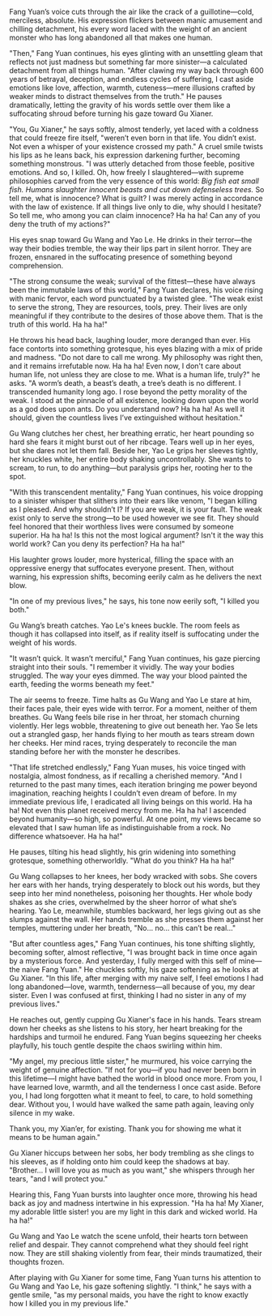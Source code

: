 Fang Yuan’s voice cuts through the air like the crack of a guillotine—cold, merciless, absolute. His expression flickers between manic amusement and chilling detachment, his every word laced with the weight of an ancient monster who has long abandoned all that makes one human.

"Then," Fang Yuan continues, his eyes glinting with an unsettling gleam that reflects not just madness but something far more sinister—a calculated detachment from all things human. "After clawing my way back through 600 years of betrayal, deception, and endless cycles of suffering, I cast aside emotions like love, affection, warmth, cuteness—mere illusions crafted by weaker minds to distract themselves from the truth." He pauses dramatically, letting the gravity of his words settle over them like a suffocating shroud before turning his gaze toward Gu Xianer.

"You, Gu Xianer," he says softly, almost tenderly, yet laced with a coldness that could freeze fire itself, "weren’t even born in that life. You didn’t exist. Not even a whisper of your existence crossed my path." A cruel smile twists his lips as he leans back, his expression darkening further, becoming something monstrous. "I was utterly detached from those feeble, positive emotions. And so, I killed. Oh, how freely I slaughtered—with supreme philosophies carved from the very essence of this world: _Big fish eat small fish._ _Humans slaughter innocent beasts and cut down defenseless trees._ So tell me, what is innocence? What is guilt? I was merely acting in accordance with the law of existence. If all things live only to die, why should I hesitate? So tell me, who among you can claim innocence? Ha ha ha! Can any of you deny the truth of my actions?"

His eyes snap toward Gu Wang and Yao Le. He drinks in their terror—the way their bodies tremble, the way their lips part in silent horror. They are frozen, ensnared in the suffocating presence of something beyond comprehension.

"The strong consume the weak; survival of the fittest—these have always been the immutable laws of this world," Fang Yuan declares, his voice rising with manic fervor, each word punctuated by a twisted glee. "The weak exist to serve the strong, They are resources, tools, prey. Their lives are only meaningful if they contribute to the desires of those above them. That is the truth of this world. Ha ha ha!"

He throws his head back, laughing louder, more deranged than ever. His face contorts into something grotesque, his eyes blazing with a mix of pride and madness. "Do not dare to call me wrong. My philosophy was right then, and it remains irrefutable now. Ha ha ha! Even now, I don't care about human life, not unless they are close to me. What is a human life, truly?" he asks. "A worm’s death, a beast’s death, a tree’s death is no different. I transcended humanity long ago. I rose beyond the petty morality of the weak. I stood at the pinnacle of all existence, looking down upon the world as a god does upon ants. Do you understand now? Ha ha ha! As well it should, given the countless lives I’ve extinguished without hesitation."

Gu Wang clutches her chest, her breathing erratic, her heart pounding so hard she fears it might burst out of her ribcage. Tears well up in her eyes, but she dares not let them fall. Beside her, Yao Le grips her sleeves tightly, her knuckles white, her entire body shaking uncontrollably. She wants to scream, to run, to do anything—but paralysis grips her, rooting her to the spot.

"With this transcendent mentality," Fang Yuan continues, his voice dropping to a sinister whisper that slithers into their ears like venom, "I began killing as I pleased. And why shouldn’t I? If you are weak, it is your fault. The weak exist only to serve the strong—to be used however we see fit. They should feel honored that their worthless lives were consumed by someone superior. Ha ha ha! Is this not the most logical argument? Isn't it the way this world work? Can you deny its perfection? Ha ha ha!"

His laughter grows louder, more hysterical, filling the space with an oppressive energy that suffocates everyone present. Then, without warning, his expression shifts, becoming eerily calm as he delivers the next blow.

"In one of my previous lives," he says, his tone now eerily soft, "I killed you both."

Gu Wang’s breath catches. Yao Le's knees buckle. The room feels as though it has collapsed into itself, as if reality itself is suffocating under the weight of his words.

"It wasn’t quick. It wasn’t merciful," Fang Yuan continues, his gaze piercing straight into their souls. "I remember it vividly. The way your bodies struggled. The way your eyes dimmed. The way your blood painted the earth, feeding the worms beneath my feet."

The air seems to freeze. Time halts as Gu Wang and Yao Le stare at him, their faces pale, their eyes wide with terror. For a moment, neither of them breathes. Gu Wang feels bile rise in her throat, her stomach churning violently. Her legs wobble, threatening to give out beneath her. Yao Se lets out a strangled gasp, her hands flying to her mouth as tears stream down her cheeks. Her mind races, trying desperately to reconcile the man standing before her with the monster he describes.

"That life stretched endlessly," Fang Yuan muses, his voice tinged with nostalgia, almost fondness, as if recalling a cherished memory. "And I returned to the past many times, each iteration bringing me power beyond imagination, reaching heights I couldn’t even dream of before. In my immediate previous life, I eradicated all living beings on this world. Ha ha ha! Not even this planet received mercy from me. Ha ha ha! I ascended beyond humanity—so high, so powerful. At one point, my views became so elevated that I saw human life as indistinguishable from a rock. No difference whatsoever. Ha ha ha!"

He pauses, tilting his head slightly, his grin widening into something grotesque, something otherworldly. "What do you think? Ha ha ha!"

Gu Wang collapses to her knees, her body wracked with sobs. She covers her ears with her hands, trying desperately to block out his words, but they seep into her mind nonetheless, poisoning her thoughts. Her whole body shakes as she cries, overwhelmed by the sheer horror of what she’s hearing. Yao Le, meanwhile, stumbles backward, her legs giving out as she slumps against the wall. Her hands tremble as she presses them against her temples, muttering under her breath, "No… no… this can’t be real…"

"But after countless ages," Fang Yuan continues, his tone shifting slightly, becoming softer, almost reflective, "I was brought back in time once again by a mysterious force. And yesterday, I fully merged with this self of mine—the naive Fang Yuan." He chuckles softly, his gaze softening as he looks at Gu Xianer. "In this life, after merging with my naive self, I feel emotions I had long abandoned—love, warmth, tenderness—all because of you, my dear sister. Even I was confused at first, thinking I had no sister in any of my previous lives."

He reaches out, gently cupping Gu Xianer's face in his hands. Tears stream down her cheeks as she listens to his story, her heart breaking for the hardships and turmoil he endured. Fang Yuan begins squeezing her cheeks playfully, his touch gentle despite the chaos swirling within him.

"My angel, my precious little sister," he murmured, his voice carrying the weight of genuine affection. "If not for you—if you had never been born in this lifetime—I might have bathed the world in blood once more. From you, I have learned love, warmth, and all the tenderness I once cast aside. Before you, I had long forgotten what it meant to feel, to care, to hold something dear. Without you, I would have walked the same path again, leaving only silence in my wake.

Thank you, my Xian’er, for existing. Thank you for showing me what it means to be human again."

Gu Xianer hiccups between her sobs, her body trembling as she clings to his sleeves, as if holding onto him could keep the shadows at bay. "Brother… I will love you as much as you want," she whispers through her tears, "and I will protect you."

Hearing this, Fang Yuan bursts into laughter once more, throwing his head back as joy and madness intertwine in his expression. "Ha ha ha! My Xianer, my adorable little sister! you are my light in this dark and wicked world. Ha ha ha!"

Gu Wang and Yao Le watch the scene unfold, their hearts torn between relief and despair. They cannot comprehend what they should feel right now. They are still shaking violently from fear, their minds traumatized, their thoughts frozen.

After playing with Gu Xianer for some time, Fang Yuan turns his attention to Gu Wang and Yao Le, his gaze softening slightly. "I think," he says with a gentle smile, "as my personal maids, you have the right to know exactly how I killed you in my previous life."